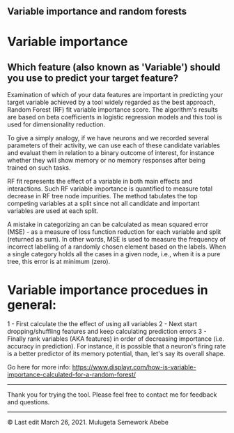  ## Variable importance and random forests 
 

# Variable importance

## Which feature (also known as 'Variable') should you use to predict your target feature?

Examination of which of your data features are important in predicting your target variable achieved by a tool widely regarded as the best approach, Random Forest (RF) 
fit variable importance score. The algorithm's results are based on beta coefficients in logistic regression models and this tool is used for
dimensionality reduction. 

To give a simply analogy, if we have neurons and we recorded several parameters of their activity, we can use each of these 
candidate variables and evaluat them in relation to a binary outcome of interest, for instance whether they will 
show memory or no memory responses after being trained on such tasks. 

RF fit represents the effect of a variable in both main effects and interactions. Such RF variable 
importance is quantified to measure total decrease in RF tree node impurities. The method tabulates the 
top competing variables at a split since not all candidate and important variables are used at each split.
 
A mistake in categorizing an can be calculated as mean squared error (MSE) - as a measure of loss 
function reduction for each variable and split (returned as sum). In other words, MSE is used to measure 
the frequency of incorrect labelling of a randomly chosen element based on the labels. When a single 
category holds all the cases in a given node, i.e., when it is a pure tree, this error is at minimum (zero).


# Variable importance procedues in general:

1 - First calculate the the effect of using all variables
2 - Next start dropping/shuffling features and keep calculating prediction errors
3 - Finally rank variables (AKA features) in order of decreasing importance (i.e. accuracy in prediction). For instance, it is possible that a neuron's 
    firing rate is a better predictor of its memory potential, than, let's say its overall shape.

 
Go here for more info: https://www.displayr.com/how-is-variable-importance-calculated-for-a-random-forest/
<p> </p>
<hr>
Thank you for trying the tool. Please feel free to contact me for feedback and questions.
<hr>
<p> </p>

©  Last edit March 26, 2021. Mulugeta Semework Abebe
